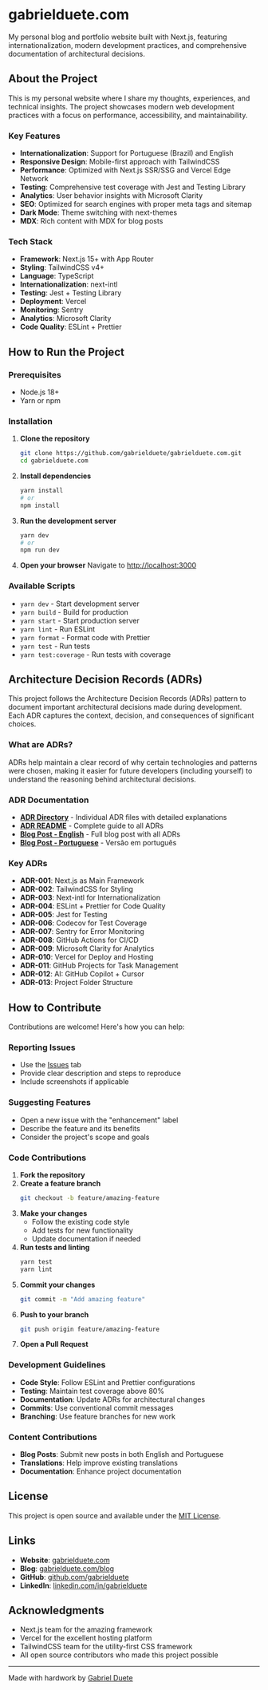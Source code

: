 # gabrielduete.com

My personal blog and portfolio website built with Next.js, featuring
internationalization, modern development practices, and comprehensive
documentation of architectural decisions.

## About the Project

This is my personal website where I share my thoughts, experiences, and
technical insights. The project showcases modern web development practices with
a focus on performance, accessibility, and maintainability.

### Key Features

- **Internationalization**: Support for Portuguese (Brazil) and English
- **Responsive Design**: Mobile-first approach with TailwindCSS
- **Performance**: Optimized with Next.js SSR/SSG and Vercel Edge Network
- **Testing**: Comprehensive test coverage with Jest and Testing Library
- **Analytics**: User behavior insights with Microsoft Clarity
- **SEO**: Optimized for search engines with proper meta tags and sitemap
- **Dark Mode**: Theme switching with next-themes
- **MDX**: Rich content with MDX for blog posts

### Tech Stack

- **Framework**: Next.js 15+ with App Router
- **Styling**: TailwindCSS v4+
- **Language**: TypeScript
- **Internationalization**: next-intl
- **Testing**: Jest + Testing Library
- **Deployment**: Vercel
- **Monitoring**: Sentry
- **Analytics**: Microsoft Clarity
- **Code Quality**: ESLint + Prettier

## How to Run the Project

### Prerequisites

- Node.js 18+
- Yarn or npm

### Installation

1. **Clone the repository**

   ```bash
   git clone https://github.com/gabrielduete/gabrielduete.com.git
   cd gabrielduete.com
   ```

2. **Install dependencies**

   ```bash
   yarn install
   # or
   npm install
   ```

3. **Run the development server**

   ```bash
   yarn dev
   # or
   npm run dev
   ```

4. **Open your browser** Navigate to
   [http://localhost:3000](http://localhost:3000)

### Available Scripts

- `yarn dev` - Start development server
- `yarn build` - Build for production
- `yarn start` - Start production server
- `yarn lint` - Run ESLint
- `yarn format` - Format code with Prettier
- `yarn test` - Run tests
- `yarn test:coverage` - Run tests with coverage

## Architecture Decision Records (ADRs)

This project follows the Architecture Decision Records (ADRs) pattern to
document important architectural decisions made during development. Each ADR
captures the context, decision, and consequences of significant choices.

### What are ADRs?

ADRs help maintain a clear record of why certain technologies and patterns were
chosen, making it easier for future developers (including yourself) to
understand the reasoning behind architectural decisions.

### ADR Documentation

- **[ADR Directory](./Architecture%20Decision%20Records/)** - Individual ADR
  files with detailed explanations
- **[ADR README](./Architecture%20Decision%20Records/README.md)** - Complete
  guide to all ADRs
- **[Blog Post - English](../src/content/blog/en/architecture-decisions.mdx)** -
  Full blog post with all ADRs
- **[Blog Post - Portuguese](../src/content/blog/pt-br/architecture-decisions.mdx)** -
  Versão em português

### Key ADRs

- **ADR-001**: Next.js as Main Framework
- **ADR-002**: TailwindCSS for Styling
- **ADR-003**: Next-intl for Internationalization
- **ADR-004**: ESLint + Prettier for Code Quality
- **ADR-005**: Jest for Testing
- **ADR-006**: Codecov for Test Coverage
- **ADR-007**: Sentry for Error Monitoring
- **ADR-008**: GitHub Actions for CI/CD
- **ADR-009**: Microsoft Clarity for Analytics
- **ADR-010**: Vercel for Deploy and Hosting
- **ADR-011**: GitHub Projects for Task Management
- **ADR-012**: AI: GitHub Copilot + Cursor
- **ADR-013**: Project Folder Structure

## How to Contribute

Contributions are welcome! Here's how you can help:

### Reporting Issues

- Use the [Issues](https://github.com/gabrielduete/gabrielduete.com/issues) tab
- Provide clear description and steps to reproduce
- Include screenshots if applicable

### Suggesting Features

- Open a new issue with the "enhancement" label
- Describe the feature and its benefits
- Consider the project's scope and goals

### Code Contributions

1. **Fork the repository**
2. **Create a feature branch**
   ```bash
   git checkout -b feature/amazing-feature
   ```
3. **Make your changes**
   - Follow the existing code style
   - Add tests for new functionality
   - Update documentation if needed
4. **Run tests and linting**
   ```bash
   yarn test
   yarn lint
   ```
5. **Commit your changes**
   ```bash
   git commit -m "Add amazing feature"
   ```
6. **Push to your branch**
   ```bash
   git push origin feature/amazing-feature
   ```
7. **Open a Pull Request**

### Development Guidelines

- **Code Style**: Follow ESLint and Prettier configurations
- **Testing**: Maintain test coverage above 80%
- **Documentation**: Update ADRs for architectural changes
- **Commits**: Use conventional commit messages
- **Branching**: Use feature branches for new work

### Content Contributions

- **Blog Posts**: Submit new posts in both English and Portuguese
- **Translations**: Help improve existing translations
- **Documentation**: Enhance project documentation

## License

This project is open source and available under the [MIT License](LICENSE).

## Links

- **Website**: [gabrielduete.com](https://gabrielduete.com)
- **Blog**: [gabrielduete.com/blog](https://gabrielduete.com/blog)
- **GitHub**: [github.com/gabrielduete](https://github.com/gabrielduete)
- **LinkedIn**:
  [linkedin.com/in/gabrielduete](https://linkedin.com/in/gabrielduete)

## Acknowledgments

- Next.js team for the amazing framework
- Vercel for the excellent hosting platform
- TailwindCSS team for the utility-first CSS framework
- All open source contributors who made this project possible

---

Made with hardwork by [Gabriel Duete](https://gabrielduete.com)
